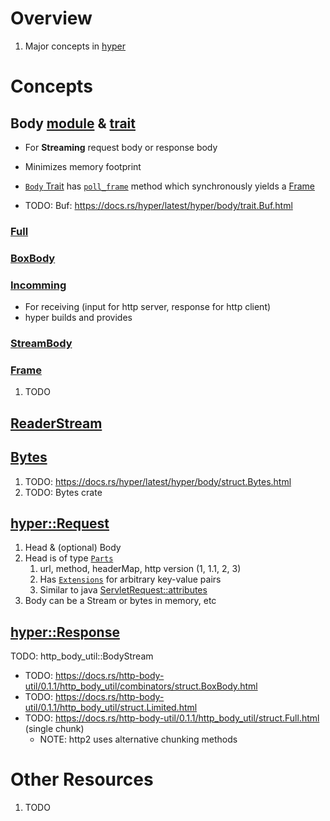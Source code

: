 # Overview

1. Major concepts in [hyper](https://hyper.rs/)

# Concepts

## Body [module](https://docs.rs/hyper/latest/hyper/body/index.html) & [trait](https://docs.rs/hyper/latest/hyper/body/trait.Body.html)

- For **Streaming** request body or response body
- Minimizes memory footprint
- [`Body` Trait](https://docs.rs/hyper/latest/hyper/body/trait.Body.html) has [`poll_frame`](https://docs.rs/hyper/latest/hyper/body/trait.Body.html#tymethod.poll_frame) method which synchronously yields a [Frame](https://docs.rs/hyper/latest/hyper/body/struct.Frame.html)

- TODO: Buf: https://docs.rs/hyper/latest/hyper/body/trait.Buf.html

### [Full](TODO)

### [BoxBody](TODO)

### [Incomming](https://docs.rs/hyper/latest/hyper/body/struct.Incoming.html)

- For receiving (input for http server, response for http client)
- hyper builds and provides

### [StreamBody](TODO)

### [Frame](https://docs.rs/hyper/latest/hyper/body/struct.Frame.html)

1. TODO

## [ReaderStream](TODO)

## [Bytes](TODO)

1. TODO: https://docs.rs/hyper/latest/hyper/body/struct.Bytes.html
1. TODO: Bytes crate

## [hyper::Request](https://docs.rs/hyper/latest/hyper/struct.Request.html)

1. Head & (optional) Body
1. Head is of type [`Parts`](https://docs.rs/http/1.1.0/http/request/struct.Parts.html)
    1. url, method, headerMap, http version (1, 1.1, 2, 3)
    1. Has [`Extensions`](https://docs.rs/http/1.1.0/http/struct.Extensions.html) for arbitrary key-value pairs
    1. Similar to java [ServletRequest::attributes](https://javaee.github.io/javaee-spec/javadocs/javax/servlet/ServletRequest.html#getAttribute-java.lang.String-)
1. Body can be a Stream or bytes in memory, etc

## [hyper::Response](https://docs.rs/hyper/latest/hyper/struct.Response.html)

TODO: http_body_util::BodyStream

- TODO: https://docs.rs/http-body-util/0.1.1/http_body_util/combinators/struct.BoxBody.html
- TODO: https://docs.rs/http-body-util/0.1.1/http_body_util/struct.Limited.html
- TODO: https://docs.rs/http-body-util/0.1.1/http_body_util/struct.Full.html (single chunk)
    - NOTE: http2 uses alternative chunking methods

# Other Resources

1. TODO
